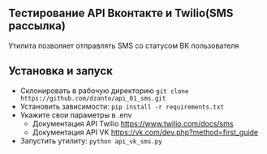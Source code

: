 ## Тестирование API Вконтакте и Twilio(SMS рассылка)
Утилита позволяет отправлять SMS со статусом ВК пользователя 

## Установка и запуск
- Склонировать в рабочую директорию `git clone https://github.com/dzanto/api_01_sms.git`
- Установить зависимости: `pip install -r requirements.txt`
- Укажите свои параметры в .env
    - Документация API Twilio https://www.twilio.com/docs/sms
    - Документация API VK https://vk.com/dev.php?method=first_guide
- Запустить утилиту: `python api_vk_sms.py`
